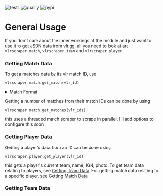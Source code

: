 ![tests](https://github.com/A21-Software/VLRScraper/actions/workflows/test.yml/badge.svg)
![quality](https://github.com/A21-Software/VLRScraper/actions/workflows/quality.yml/badge.svg)
![pypi](https://img.shields.io/pypi/v/vlrscraper)

# General Usage

If you don't care about the inner workings of the module and just want to use it to get JSON data from vlr.gg, all you
need to look at are `vlrscraper.match`, `vlrscraper.team` and `vlrscraper.player`.

### Getting Match Data

To get a matches data by its vlr match ID, use
```
vlrscraper.match.get_match(vlr_id)
```

<details>
<summary>Match Format</summary>
```json
{vlr_id: {
  "teams": {team_id: team_data, ...},
  "players": {player_id: player_data, ...},
  "match": {
    "name": match_name,
    "event": match_event,
    "timestamp": match_epoch,
    "stats: match_stats
  }
  }
}
```
</details>

Getting a number of matches from their match IDs can be done by using
```
vlrscraper.match.get_matches(vlr_ids)
```

this uses a threaded match scraper to scrape in parallel. I'll add options to configure this soon

### Getting Player Data

Getting a player's data from an ID can be done using
```
vlrscraper.player.get_player(vlr_id)
```
this gets a player's current team, name, IGN, photo. To get team data relating to players, see [Getting Team Data](#getting-team-data).
For getting match data relating to a specific player, see [Getting Match Data](#getting-match-data)

### Getting Team Data
